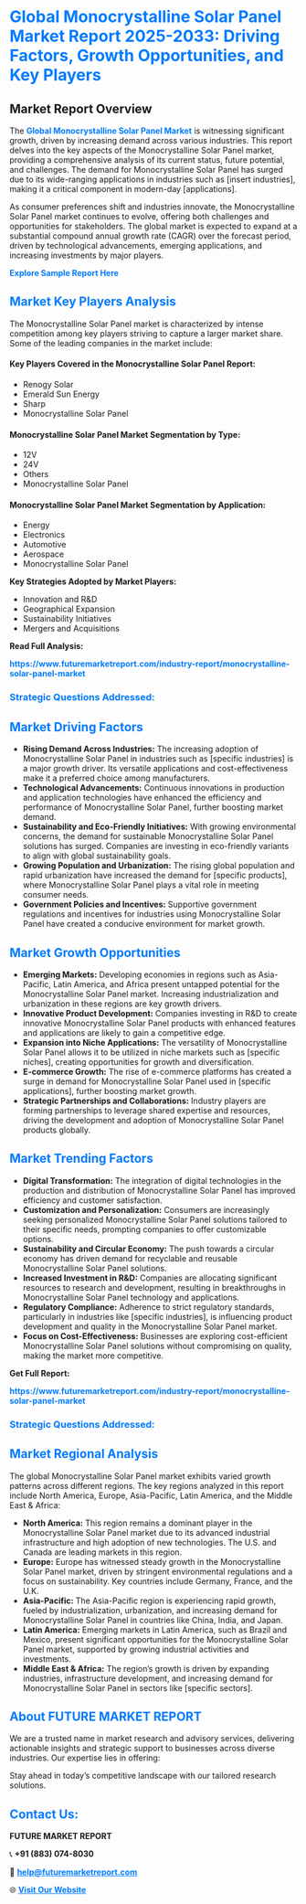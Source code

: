<h1 style="color: #007BFF;">Global Monocrystalline Solar Panel Market Report 2025-2033: Driving Factors, Growth Opportunities, and Key Players</h1>

<section id="overview">
<h2>Market Report Overview</h2>
<p>The <a href="https://www.futuremarketreport.com/industry-report/monocrystalline-solar-panel-market" style="color: #007BFF; text-decoration: none;"><strong>Global Monocrystalline Solar Panel Market</strong></a> is witnessing significant growth, driven by increasing demand across various industries. This report delves into the key aspects of the Monocrystalline Solar Panel market, providing a comprehensive analysis of its current status, future potential, and challenges. The demand for Monocrystalline Solar Panel has surged due to its wide-ranging applications in industries such as [insert industries], making it a critical component in modern-day [applications].</p>
<p>As consumer preferences shift and industries innovate, the Monocrystalline Solar Panel market continues to evolve, offering both challenges and opportunities for stakeholders. The global market is expected to expand at a substantial compound annual growth rate (CAGR) over the forecast period, driven by technological advancements, emerging applications, and increasing investments by major players.</p>
</section>

<section id="overview">
<p><a href="https://www.futuremarketreport.com/request-sample/reportId=99133" style="color: #007BFF; text-decoration: none;"><strong>Explore Sample Report Here</strong></a></p>
</section>

<section id="key-players">
<h2 style="color: #007BFF;">Market Key Players Analysis</h2>
<p>The Monocrystalline Solar Panel market is characterized by intense competition among key players striving to capture a larger market share. Some of the leading companies in the market include:</p>
<h4>Key Players Covered in the Monocrystalline Solar Panel Report:</h4>
<ul><li>Renogy Solar</li><li>Emerald Sun Energy</li><li>Sharp</li><li>Monocrystalline Solar Panel</li></ul>
<h4>Monocrystalline Solar Panel Market Segmentation by Type:</h4>
<ul><li>12V</li><li>24V</li><li>Others</li><li>Monocrystalline Solar Panel</li></ul>

<h4>Monocrystalline Solar Panel Market Segmentation by Application:</h4>
<ul><li>Energy</li><li>Electronics</li><li>Automotive</li><li>Aerospace</li><li>Monocrystalline Solar Panel</li></ul>
<p><strong>Key Strategies Adopted by Market Players:</strong></p>
<ul>
<li>Innovation and R&D</li>
<li>Geographical Expansion</li>
<li>Sustainability Initiatives</li>
<li>Mergers and Acquisitions</li>
</ul>
</section>

<section>
<p><strong>Read Full Analysis: </strong></p><a href="https://www.futuremarketreport.com/industry-report/monocrystalline-solar-panel-market" style="color: #007BFF; text-decoration: none;"><strong>https://www.futuremarketreport.com/industry-report/monocrystalline-solar-panel-market</strong></a>
<h3 style="color: #007BFF;">Strategic Questions Addressed:</h3>
</section>

<section id="driving-factors">
<h2 style="color: #007BFF;">Market Driving Factors</h2>
<ul>
<li><strong>Rising Demand Across Industries:</strong> The increasing adoption of Monocrystalline Solar Panel in industries such as [specific industries] is a major growth driver. Its versatile applications and cost-effectiveness make it a preferred choice among manufacturers.</li>
<li><strong>Technological Advancements:</strong> Continuous innovations in production and application technologies have enhanced the efficiency and performance of Monocrystalline Solar Panel, further boosting market demand.</li>
<li><strong>Sustainability and Eco-Friendly Initiatives:</strong> With growing environmental concerns, the demand for sustainable Monocrystalline Solar Panel solutions has surged. Companies are investing in eco-friendly variants to align with global sustainability goals.</li>
<li><strong>Growing Population and Urbanization:</strong> The rising global population and rapid urbanization have increased the demand for [specific products], where Monocrystalline Solar Panel plays a vital role in meeting consumer needs.</li>
<li><strong>Government Policies and Incentives:</strong> Supportive government regulations and incentives for industries using Monocrystalline Solar Panel have created a conducive environment for market growth.</li>
</ul>
</section>

<section id="growth-opportunities">
<h2 style="color: #007BFF;">Market Growth Opportunities</h2>
<ul>
<li><strong>Emerging Markets:</strong> Developing economies in regions such as Asia-Pacific, Latin America, and Africa present untapped potential for the Monocrystalline Solar Panel market. Increasing industrialization and urbanization in these regions are key growth drivers.</li>
<li><strong>Innovative Product Development:</strong> Companies investing in R&D to create innovative Monocrystalline Solar Panel products with enhanced features and applications are likely to gain a competitive edge.</li>
<li><strong>Expansion into Niche Applications:</strong> The versatility of Monocrystalline Solar Panel allows it to be utilized in niche markets such as [specific niches], creating opportunities for growth and diversification.</li>
<li><strong>E-commerce Growth:</strong> The rise of e-commerce platforms has created a surge in demand for Monocrystalline Solar Panel used in [specific applications], further boosting market growth.</li>
<li><strong>Strategic Partnerships and Collaborations:</strong> Industry players are forming partnerships to leverage shared expertise and resources, driving the development and adoption of Monocrystalline Solar Panel products globally.</li>
</ul>
</section>

<section id="trending-factors">
<h2 style="color: #007BFF;">Market Trending Factors</h2>
<ul>
<li><strong>Digital Transformation:</strong> The integration of digital technologies in the production and distribution of Monocrystalline Solar Panel has improved efficiency and customer satisfaction.</li>
<li><strong>Customization and Personalization:</strong> Consumers are increasingly seeking personalized Monocrystalline Solar Panel solutions tailored to their specific needs, prompting companies to offer customizable options.</li>
<li><strong>Sustainability and Circular Economy:</strong> The push towards a circular economy has driven demand for recyclable and reusable Monocrystalline Solar Panel solutions.</li>
<li><strong>Increased Investment in R&D:</strong> Companies are allocating significant resources to research and development, resulting in breakthroughs in Monocrystalline Solar Panel technology and applications.</li>
<li><strong>Regulatory Compliance:</strong> Adherence to strict regulatory standards, particularly in industries like [specific industries], is influencing product development and quality in the Monocrystalline Solar Panel market.</li>
<li><strong>Focus on Cost-Effectiveness:</strong> Businesses are exploring cost-efficient Monocrystalline Solar Panel solutions without compromising on quality, making the market more competitive.</li>
</ul>
</section>

<section>
<p><strong>Get Full Report: </strong></p><a href="https://www.futuremarketreport.com/industry-report/monocrystalline-solar-panel-market" style="color: #007BFF; text-decoration: none;"><strong>https://www.futuremarketreport.com/industry-report/monocrystalline-solar-panel-market</strong></a>
<h3 style="color: #007BFF;">Strategic Questions Addressed:</h3>
</section>


<section id="regional-analysis">
<h2 style="color: #007BFF;">Market Regional Analysis</h2>
<p>The global Monocrystalline Solar Panel market exhibits varied growth patterns across different regions. The key regions analyzed in this report include North America, Europe, Asia-Pacific, Latin America, and the Middle East & Africa:</p>
<ul>
<li><strong>North America:</strong> This region remains a dominant player in the Monocrystalline Solar Panel market due to its advanced industrial infrastructure and high adoption of new technologies. The U.S. and Canada are leading markets in this region.</li>
<li><strong>Europe:</strong> Europe has witnessed steady growth in the Monocrystalline Solar Panel market, driven by stringent environmental regulations and a focus on sustainability. Key countries include Germany, France, and the U.K.</li>
<li><strong>Asia-Pacific:</strong> The Asia-Pacific region is experiencing rapid growth, fueled by industrialization, urbanization, and increasing demand for Monocrystalline Solar Panel in countries like China, India, and Japan.</li>
<li><strong>Latin America:</strong> Emerging markets in Latin America, such as Brazil and Mexico, present significant opportunities for the Monocrystalline Solar Panel market, supported by growing industrial activities and investments.</li>
<li><strong>Middle East & Africa:</strong> The region’s growth is driven by expanding industries, infrastructure development, and increasing demand for Monocrystalline Solar Panel in sectors like [specific sectors].</li>
</ul>
</section>

<footer>
<h2 style="color: #007BFF;">About FUTURE MARKET REPORT</h2>
<p>We are a trusted name in market research and advisory services, delivering actionable insights and strategic support to businesses across diverse industries. Our expertise lies in offering:</p>

<p>Stay ahead in today’s competitive landscape with our tailored research solutions.</p>

<h2 style="color: #007BFF;">Contact Us:</h2>
<p><strong>FUTURE MARKET REPORT</strong></p>
<p>📞 <strong>+91 (883) 074-8030</strong></p>
<p>📧 <strong><a href="mailto:help@futuremarketreport.com" style="color: #007BFF;">help@futuremarketreport.com</a></strong></p>
<p>🌐 <strong><a href="https://www.futuremarketreport.com/" style="color: #007BFF;">Visit Our Website</a></strong></p>
</footer>